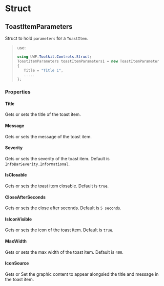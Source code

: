 # Struct
## ToastItemParameters
Struct to hold `parameters` for a `ToastItem`.

> use:
> ```csharp
> using UWP.Toolkit.Controls.Struct;
>ToastItemParameters toastItemParameters1 = new ToastItemParameters
>{
>    Title = "Title 1",
>    .....
>};
> ```

### Properties
#### Title
Gets or sets the title of the toast item.
#### Message
Gets or sets the message of the toast item.
#### Severity
Gets or sets the severity of the toast item. Default is `InfoBarSeverity.Informational`.
#### IsClosable
Gets or sets the toast item closable. Default is `true`.
#### CloseAfterSeconds
Gets or sets the close after seconds. Default is `5 seconds`.
#### IsIconVisible
Gets or sets the icon of the toast item. Default is `true`.
#### MaxWidth
Gets or sets the max width of the toast item. Default is `400`.
#### IconSource
Gets or Set the graphic content to appear alongsied the title and message in the toast item.